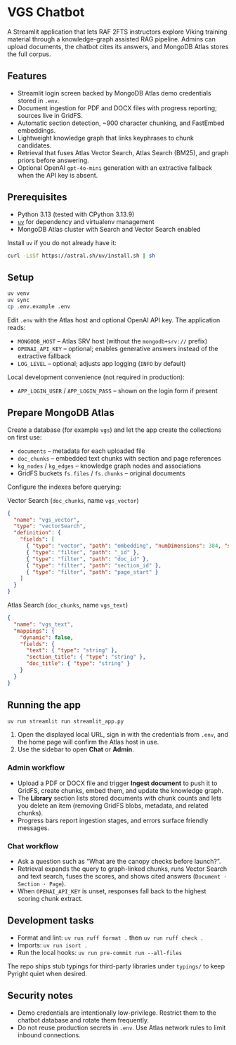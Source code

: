 # VGS Chatbot

A Streamlit application that lets RAF 2FTS instructors explore Viking training material through a knowledge-graph assisted RAG pipeline. Admins can upload documents, the chatbot cites its answers, and MongoDB Atlas stores the full corpus.

## Features

- Streamlit login screen backed by MongoDB Atlas demo credentials stored in `.env`.
- Document ingestion for PDF and DOCX files with progress reporting; sources live in GridFS.
- Automatic section detection, ~900 character chunking, and FastEmbed embeddings.
- Lightweight knowledge graph that links keyphrases to chunk candidates.
- Retrieval that fuses Atlas Vector Search, Atlas Search (BM25), and graph priors before answering.
- Optional OpenAI `gpt-4o-mini` generation with an extractive fallback when the API key is absent.

## Prerequisites

- Python 3.13 (tested with CPython 3.13.9)
- [`uv`](https://docs.astral.sh/uv/) for dependency and virtualenv management
- MongoDB Atlas cluster with Search and Vector Search enabled

Install `uv` if you do not already have it:

```bash
curl -LsSf https://astral.sh/uv/install.sh | sh
```

## Setup

```bash
uv venv
uv sync
cp .env.example .env
```

Edit `.env` with the Atlas host and optional OpenAI API key. The application reads:

- `MONGODB_HOST` – Atlas SRV host (without the `mongodb+srv://` prefix)
- `OPENAI_API_KEY` – optional; enables generative answers instead of the extractive fallback
- `LOG_LEVEL` – optional; adjusts app logging (`INFO` by default)

Local development convenience (not required in production):

- `APP_LOGIN_USER` / `APP_LOGIN_PASS` – shown on the login form if present

## Prepare MongoDB Atlas

Create a database (for example `vgs`) and let the app create the collections on first use:

- `documents` – metadata for each uploaded file
- `doc_chunks` – embedded text chunks with section and page references
- `kg_nodes` / `kg_edges` – knowledge graph nodes and associations
- GridFS buckets `fs.files` / `fs.chunks` – original documents

Configure the indexes before querying:

Vector Search (`doc_chunks`, name `vgs_vector`)

```json
{
  "name": "vgs_vector",
  "type": "vectorSearch",
  "definition": {
    "fields": [
      { "type": "vector", "path": "embedding", "numDimensions": 384, "similarity": "cosine" },
      { "type": "filter", "path": "_id" },
      { "type": "filter", "path": "doc_id" },
      { "type": "filter", "path": "section_id" },
      { "type": "filter", "path": "page_start" }
    ]
  }
}
```

Atlas Search (`doc_chunks`, name `vgs_text`)

```json
{
  "name": "vgs_text",
  "mappings": {
    "dynamic": false,
    "fields": {
      "text": { "type": "string" },
      "section_title": { "type": "string" },
      "doc_title": { "type": "string" }
    }
  }
}
```

## Running the app

```bash
uv run streamlit run streamlit_app.py
```

1. Open the displayed local URL, sign in with the credentials from `.env`, and the home page will confirm the Atlas host in use.
2. Use the sidebar to open **Chat** or **Admin**.

### Admin workflow

- Upload a PDF or DOCX file and trigger **Ingest document** to push it to GridFS, create chunks, embed them, and update the knowledge graph.
- The **Library** section lists stored documents with chunk counts and lets you delete an item (removing GridFS blobs, metadata, and related chunks).
- Progress bars report ingestion stages, and errors surface friendly messages.

### Chat workflow

- Ask a question such as “What are the canopy checks before launch?”.
- Retrieval expands the query to graph-linked chunks, runs Vector Search and text search, fuses the scores, and shows cited answers (`Document · Section · Page`).
- When `OPENAI_API_KEY` is unset, responses fall back to the highest scoring chunk extract.

## Development tasks

- Format and lint: `uv run ruff format .` then `uv run ruff check .`
- Imports: `uv run isort .`
- Run the local hooks: `uv run pre-commit run --all-files`

The repo ships stub typings for third-party libraries under `typings/` to keep Pyright quiet when desired.

## Security notes

- Demo credentials are intentionally low-privilege. Restrict them to the chatbot database and rotate them frequently.
- Do not reuse production secrets in `.env`. Use Atlas network rules to limit inbound connections.
